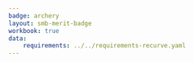 ```yaml
---
badge: archery
layout: smb-merit-badge
workbook: true
data:
    requirements: ../../requirements-recurve.yaml
---
```

